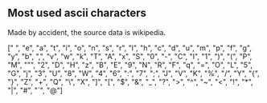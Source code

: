 ## Most used ascii characters

Made by accident, the source data is wikipedia.

[" ", "e", "a", "t", "i", "o", "n", "s", "r", "l", "h", "c", "d", "u", "m", "p", "f", "g", "y", "b", ",", "v", "w", "k", "T", "A", "x", "S", "0", "-", "C", "I", "1", ")", "(", "P", "M", "\"", "2", "D", "H", "z", "B", "E", "9", "N", "R", "F", "q", "=", "O", "L", "5", "G", "j", "3", "U", "8", "W", "4", "6", ":", "7", ";", "J", "V", "K", "%", "/", "Y", "{", "}", "Z", "+", "Q", "\\", "X", "]", "[", "$", "&", "_", "?", ">", "^", "~", "<", "!", "*", "|", "#", "`", "@"]
